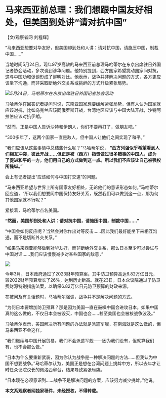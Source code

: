 # 马来西亚前总理：我们想跟中国友好相处，但美国到处讲“请对抗中国”

【文/观察者网 刘程辉】

“马来西亚想要对华友好，但美国却到处和人讲：请对抗中国，请施压中国，制裁中国......”

当地时间5月24日，现年97岁高龄的马来西亚前总理马哈蒂尔在东京出席驻日外国记者协会活动，多次谈到涉华问题。他特别提到，西方国家希望挑动国家间对抗，这与中国劝和促谈形成了鲜明对比。他表示，战争并非解决问题的方式，各方更应该坐下沟通，而非采取断绝外交关系或挑衅的方式升级紧张局势。

![](https://inews.gtimg.com/newsapp_bt/0/15800360814/1000)_5月24日，马哈蒂尔在东京出席驻日外国记者协会活动_

马哈蒂尔在回答记者提问时说，东南亚国家想要缓解紧张局势，但有人认为国家就应该对抗，比如乌克兰应该同俄罗斯开战，台湾地区应该与中国大陆开战，沙特阿拉伯应该对抗伊朗。

“然而，正是中国人告诉沙特和伊朗人，你们不要再打了，做朋友吧。”

“300多年了，这两个国家一直是敌人，但中国人让他们之间实现了和平。”

“我们应该从这些事情中总结些什么呢？”马哈蒂尔说，
**“西方列强似乎希望看到人们相互冲突，彼此开战......但正是被（西方）指责做过很多错事的中国人，成为了促进和平的一方，他们用自己的方式做到这一点。所以我们不应该让自己被强权所操纵。”**

会上有记者提出“应该如何与中国打交道”的问题。

“马来西亚希望与世界上所有国家友好相处，无论他们的意识形态如何。”马哈蒂尔回应道，“所以我们想要同中国保持友好关系，既然我们可以做到这一点，那为何其他国家就不行呢？”

紧接着，马哈蒂尔点名美国。

**“然而，美国却到处和人讲：请对抗中国，请施压中国，制裁中国......”**

“中国会如何反应呢？当然会对你作出对等反击......因此我们最好能坐下来相互沟通，而不是切断外交关系。”

“如果马来西亚能够做到对华友好，而非断绝外交关系，那么日本至少可以尝试与中国对话......我们应该慢慢减少对某些国家的敌意，”

![](https://inews.gtimg.com/newsapp_bt/0/15800360816/1000)

今年3月，日本政府通过了2023财年预算案，其中防卫预算高达6.82万亿日元，较2022财年预算增长了26%，达到历史新高。就在23日，日本众议院通过了防卫费财源特别措施法案，以确保6.82万亿日元防卫预算的财政来源。

在被问及有关话题时，马哈蒂尔强调，战争并不是解决问题的方式。

“为何日本要增加防卫预算？那是因为美国一直在鼓噪中国会进攻日本。如果中国真的这么做的，不仅日本会被毁灭，中国也会......甚至美国也会被核战争波及。”

马哈蒂尔表示，美国解决所有问题的办法就是派遣军舰，在南海就是这么做的，但马来西亚不会这样。

“我们继续与中国开展贸易，我们不会派遣军舰——因为我们没有，但就算我们有，也不会那么做。”

“日本为什么要重新武装，因为你认为战争是一种解决问题的方法......但我认为中国不想要战争。”马哈蒂尔认为，美国正是想在台湾问题上挑衅中方，所以去年才让时任众议院议长的佩洛西窜台，结果导致紧张局势。

“日本现在必须意识到......战争不是解决问题的方案，应该努力减少挑衅。”他说。

**本文系观察者网独家稿件，未经授权，不得转载。**

